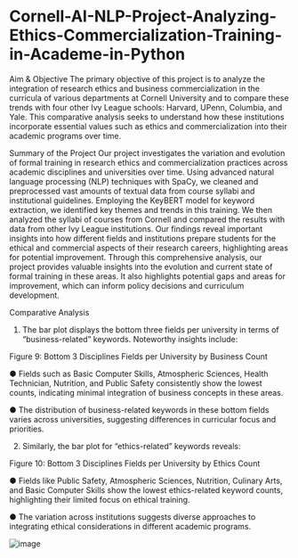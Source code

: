 # Cornell-AI-NLP-Project-Analyzing-Ethics-Commercialization-Training-in-Academe-in-Python

Aim & Objective
The primary objective of this project is to analyze the integration of research ethics and business commercialization in the curricula of various departments at Cornell University and to compare these trends with four other Ivy League schools: Harvard, UPenn, Columbia, and Yale. This comparative analysis seeks to understand how these institutions incorporate essential values such as ethics and commercialization into their academic programs over time.

Summary of the Project
Our project investigates the variation and evolution of formal training in research ethics and commercialization practices across academic disciplines and universities over time. Using advanced natural language processing (NLP) techniques with SpaCy, we cleaned and preprocessed vast amounts of textual data from course syllabi and institutional guidelines. Employing the KeyBERT model for keyword extraction, we identified key themes and trends in this training. We then analyzed the syllabi of courses from Cornell and compared the results with data from other Ivy League institutions. Our findings reveal important insights into how different fields and institutions prepare students for the ethical and commercial aspects of their research careers, highlighting areas for potential improvement. Through this comprehensive analysis, our project provides valuable insights into the evolution and current state of formal training in these areas. It also highlights potential gaps and areas for improvement, which can inform policy decisions and curriculum development.



Comparative Analysis
1.	The bar plot displays the bottom three fields per university in terms of “business-related” keywords. Noteworthy insights include:

Figure 9: Bottom 3 Disciplines Fields per University by Business Count


●	Fields such as Basic Computer Skills, Atmospheric Sciences, Health Technician, Nutrition, and Public Safety consistently show the lowest counts, indicating minimal integration of business concepts in these areas.

●	The distribution of business-related keywords in these bottom fields varies across universities, suggesting differences in curricular focus and priorities.



2.	Similarly, the bar plot for “ethics-related” keywords reveals:
 
Figure 10: Bottom 3 Disciplines Fields per University by Ethics Count

●	Fields like Public Safety, Atmospheric Sciences, Nutrition, Culinary Arts, and Basic Computer Skills show the lowest ethics-related keyword counts, highlighting their limited focus on ethical training.

●	The variation across institutions suggests diverse approaches to integrating ethical considerations in different academic programs.



![image](https://github.com/user-attachments/assets/429ceb84-6b92-432c-8fa1-9b2383bfd5a4)

